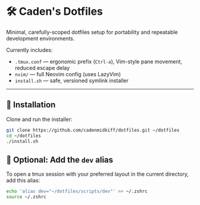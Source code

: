 # 🛠️ Caden's Dotfiles

Minimal, carefully-scoped dotfiles setup for portability and repeatable development environments.

Currently includes:

- `.tmux.conf` — ergonomic prefix (`Ctrl-a`), Vim-style pane movement, reduced escape delay
- `nvim/` — full Neovim config (uses LazyVim)
- `install.sh` — safe, versioned symlink installer

---

## 🚀 Installation

Clone and run the installer:

```bash
git clone https://github.com/cadenmidkiff/dotfiles.git ~/dotfiles
cd ~/dotfiles
./install.sh
```

## 🧪 Optional: Add the `dev` alias

To open a tmux session with your preferred layout in the current directory, add this alias:

```bash
echo 'alias dev="~/dotfiles/scripts/dev"' >> ~/.zshrc
source ~/.zshrc
```
